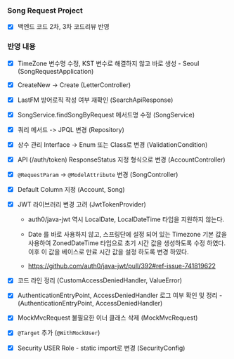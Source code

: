 ### Song Request Project

- [x] 백엔드 코드 2차, 3차 코드리뷰 반영



### 반영 내용

- [x] TimeZone 변수명 수정, KST 변수로 해결하지 않고 바로 생성 - Seoul (SongRequestApplication)

- [x] CreateNew -> Create (LetterController)

- [x] LastFM 방어로직 작성 여부 재확인 (SearchApiResponse)

- [x] SongService.findSongByRequest 메서드명 수정 (SongService)

- [x] 쿼리 메서드 -> JPQL 변경 (Repository)

- [x] 상수 관리 Interface -> Enum 또는 Class로 변경 (ValidationCondition)

- [x] API (/auth/token) ResponseStatus 지정 형식으로 변경 (AccountController)

- [x] `@RequestParam` -> `@ModelAttribute` 변경 (SongController)

- [x] Default Column 지정 (Account, Song)

- [x] JWT 라이브러리 변경 고려 (JwtTokenProvider)

  - auth0/java-jwt 역시 LocalDate, LocalDateTime 타입을 지원하지 않는다.
  - Date 를 바로 사용하지 않고, 스프링단에 설정 되어 있는 Timezone 기본 값을 사용하여 ZonedDateTime 타입으로 초기 시간 값을 생성하도록 수정 하였다. 이후 이 값을 베이스로 만료 시간 값을 설정 하도록 변경 하였다.

  - https://github.com/auth0/java-jwt/pull/392#ref-issue-741819622

- [x] 코드 라인 정리 (CustomAccessDeniedHandler, ValueError)

- [x] AuthenticationEntryPoint, AccessDeniedHandler 로그 여부 확인 및 정리 - (AuthenticationEntryPoint, AccessDeniedHandler)

- [x] MockMvcRequest 불필요한 이너 클래스 삭제 (MockMvcRequest)

- [x] `@Target` 추가 (`@WithMockUser`)

- [x] Security USER Role - static import로 변경 (SecurityConfig)